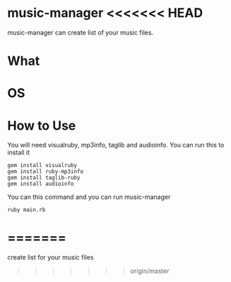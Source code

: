 music-manager
<<<<<<< HEAD
==========
music-manager can create list of your music files.


What
==========


OS
==========


How to Use
==========
You will need visualruby, mp3info, taglib and audioinfo.
You can run this to install it

    gem install visualruby
    gem install ruby-mp3info
    gem install taglib-ruby
    gem install audioinfo

You can this command and you can run music-manager

    ruby main.rb
=======
=============

create list for your music files
>>>>>>> origin/master
